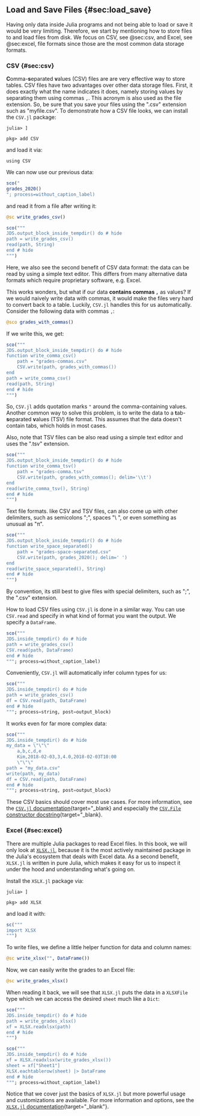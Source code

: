 ## Load and Save Files {#sec:load_save}

Having only data inside Julia programs and not being able to load or save it would be very limiting.
Therefore, we start by mentioning how to store files to and load files from disk.
We focus on CSV, see @sec:csv, and Excel, see @sec:excel, file formats since those are the most common data storage formats.

### CSV {#sec:csv}

**C**omma-**s**eparated **v**alues (CSV) files are are very effective way to store tables.
CSV files have two advantages over other data storage files.
First, it does exactly what the name indicates it does, namely storing values by separating them using commas `,`.
This acronym is also used as the file extension.
So, be sure that you save your files using the ".csv" extension such as "myfile.csv".
To demonstrate how a CSV file looks, we can install the `CSV.jl` package:

```
julia> ]

pkg> add CSV
```

and load it via:

```
using CSV
```

We can now use our previous data:

```jl
sco("
grades_2020()
"; process=without_caption_label)
```

and read it from a file after writing it:

```jl
@sc write_grades_csv()
```

```jl
sco("""
JDS.output_block_inside_tempdir() do # hide
path = write_grades_csv()
read(path, String)
end # hide
""")
```

Here, we also see the second benefit of CSV data format: the data can be read by using a simple text editor.
This differs from many alternative data formats which require proprietary software, e.g. Excel.

This works wonders, but what if our data **contains commas `,`** as values?
If we would naively write data with commas, it would make the files very hard to convert back to a table.
Luckily, `CSV.jl` handles this for us automatically.
Consider the following data with commas `,`:

```jl
@sco grades_with_commas()
```

If we write this, we get:

```jl
sco("""
JDS.output_block_inside_tempdir() do # hide
function write_comma_csv()
    path = "grades-commas.csv"
    CSV.write(path, grades_with_commas())
end
path = write_comma_csv()
read(path, String)
end # hide
""")
```

So, `CSV.jl` adds quotation marks `"` around the comma-containing values.
Another common way to solve this problem, is to write the data to a **t**ab-**s**eparated **v**alues (TSV) file format.
This assumes that the data doesn't contain tabs, which holds in most cases.

Also, note that TSV files can be also read using a simple text editor and uses the ".tsv" extension.

```jl
sco("""
JDS.output_block_inside_tempdir() do # hide
function write_comma_tsv()
    path = "grades-comma.tsv"
    CSV.write(path, grades_with_commas(); delim='\\t')
end
read(write_comma_tsv(), String)
end # hide
""")
```

Text file formats. like CSV and TSV files, can also come up with other delimiters, such as semicolons ";", spaces "\ ", or even something as unusual as "π".

```jl
sco("""
JDS.output_block_inside_tempdir() do # hide
function write_space_separated()
    path = "grades-space-separated.csv"
    CSV.write(path, grades_2020(); delim=' ')
end
read(write_space_separated(), String)
end # hide
""")
```

By convention, its still best to give files with special delimiters, such as ";", the ".csv" extension.

How to load CSV files using `CSV.jl` is done in a similar way.
You can use `CSV.read` and specify in what kind of format you want the output.
We specify a `DataFrame`.

```jl
sco("""
JDS.inside_tempdir() do # hide
path = write_grades_csv()
CSV.read(path, DataFrame)
end # hide
"""; process=without_caption_label)
```

Conveniently, `CSV.jl` will automatically infer column types for us:

```jl
sco("""
JDS.inside_tempdir() do # hide
path = write_grades_csv()
df = CSV.read(path, DataFrame)
end # hide
"""; process=string, post=output_block)
```

It works even for far more complex data:

```jl
sco("""
JDS.inside_tempdir() do # hide
my_data = \"\"\"
    a,b,c,d,e
    Kim,2018-02-03,3,4.0,2018-02-03T10:00
    \"\"\"
path = "my_data.csv"
write(path, my_data)
df = CSV.read(path, DataFrame)
end # hide
"""; process=string, post=output_block)
```

These CSV basics should cover most use cases.
For more information, see the [`CSV.jl` documentation](https://csv.juliadata.org/stable){target="_blank} and especially the [`CSV.File` constructor docstring](https://csv.juliadata.org/stable/#CSV.File){target="_blank}.

### Excel {#sec:excel}

There are multiple Julia packages to read Excel files.
In this book, we will only look at [`XLSX.jl`](https://github.com/felipenoris/XLSX.jl), because it is the most actively maintained package in the Julia's ecosystem that deals with Excel data.
As a second benefit, `XLSX.jl` is written in pure Julia, which makes it easy for us to inspect it under the hood and understanding what's going on.

Install the `XSLX.jl` package via:

```
julia> ]

pkg> add XLSX
```

and load it with:

```jl
sc("""
import XLSX
""")
```

To write files, we define a little helper function for data and column names:

```jl
@sc write_xlsx("", DataFrame())
```

Now, we can easily write the grades to an Excel file:

```jl
@sc write_grades_xlsx()
```

When reading it back, we will see that `XLSX.jl` puts the data in a `XLSXFile` type which we can access the desired `sheet` much like a `Dict`:

```jl
sco("""
JDS.inside_tempdir() do # hide
path = write_grades_xlsx()
xf = XLSX.readxlsx(path)
end # hide
""")
```

```jl
sco("""
JDS.inside_tempdir() do # hide
xf = XLSX.readxlsx(write_grades_xlsx())
sheet = xf["Sheet1"]
XLSX.eachtablerow(sheet) |> DataFrame
end # hide
"""; process=without_caption_label)
```

Notice that we cover just the basics of `XLSX.jl` but more powerful usage and customizations are available.
For more information and options, see the [`XLSX.jl` documentation](https://felipenoris.github.io/XLSX.jl/stable/){target="_blank"}.
